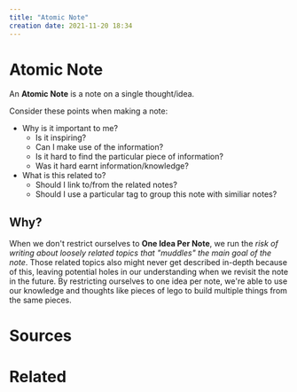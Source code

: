 ```yaml
---
title: "Atomic Note"
creation date: 2021-11-20 18:34
---
```

# Atomic Note
An **Atomic Note** is a note on a single thought/idea.

Consider these points when making a note:
* Why is it important to me? 
  * Is it inspiring?
  * Can I make use of the information?
  * Is it hard to find the particular piece of information?
  * Was it hard earnt information/knowledge?
* What is this related to?
  * Should I link to/from the related notes?
  * Should I use a particular tag to group this note with similiar notes?

## Why?
When we don't restrict ourselves to **One Idea Per Note**, we run the *risk of writing about loosely related topics that "muddles" the main goal of the note*.
Those related topics also might never get described in-depth because of this, leaving potential holes in our understanding when we revisit the note in the future.
By restricting ourselves to one idea per note, we're able to use our knowledge and thoughts like pieces of lego to build multiple things from the same pieces.

# Sources

# Related